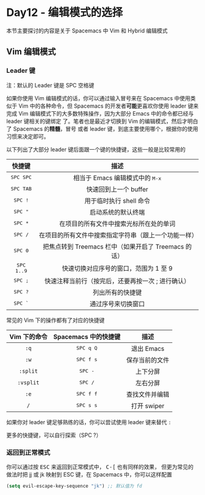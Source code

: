 # Day12 - 编辑模式的选择

本节主要探讨的内容是关于 Spacemacs 中 Vim 和 Hybrid 编辑模式

## Vim 编辑模式

### Leader 键 

注：默认的 Leader 键是 SPC 空格键

如果你使用 Vim 编辑模式的话，你可以通过输入冒号来在 Spacemacs 中使用类似于 Vim
中的各种命令，但 Spacemacs 的开发者**可能**更喜欢你使用 leader 键来完成 Vim
编辑模式下的大多数特殊操作，因为大部分 Emacs 中的命令都已经与 leader 键相关的键绑定
了。笔者也是最近才切换到 Vim 的编辑模式，然后才明白了 Spacemacs 的**精髓**，冒号
或者 leader 键，到底主要使用哪个，根据你的使用习惯来决定即可。

以下列出了大部分 leader 键后面跟一个键的快捷键，这些一般是比较常用的

| 快捷键              | 描述                                                 |
|:-------------------:|:----------------------------------------------------:|
| <kbd>SPC SPC</kbd>  | 相当于 Emacs 编辑模式中的 <kbd>M-x</kbd>             |
| <kbd>SPC TAB</kbd>  | 快速回到上一个 buffer                                |
| <kbd>SPC !</kbd>    | 用于临时执行 shell 命令                              |
| <kbd>SPC "</kbd>    | 启动系统的默认终端                                   |
| <kbd>SPC *</kbd>    | 在项目的所有文件中搜索光标所在处的单词               |
| <kbd>SPC /</kbd>    | 在项目的所有文件中搜索指定字符串（跟上一个功能一样） |
| <kbd>SPC 0</kbd>    | 把焦点转到 Treemacs 栏中（如果开启了 Treemacs 的话） |
| <kbd>SPC 1..9</kbd> | 快速切换对应序号的窗口，范围为 1 至 9                |
| <kbd>SPC ;</kbd>    | 快速注释当前行（按完后，还要再按一次 ; 进行确认）    |
| <kbd>SPC ?</kbd>    | 列出所有的快捷键                                     |
| <kbd>SPC `</kbd>    | 通过序号来切换窗口                                   |

常见的 Vim 下的操作都有了对应的快捷键

| Vim 下的命令 | Spacemacs 中的快捷键 | 描述           |
|:------------:|:--------------------:|:--------------:|
| `:q`         | <kbd>SPC q Q</kbd>   | 退出 Emacs     |
| `:w`         | <kbd>SPC f s</kbd>   | 保存当前的文件 |
| `:split`     | <kbd>SPC -</kbd>     | 上下分屏       |
| `:vsplit`    | <kbd>SPC /</kbd>     | 左右分屏       |
| `:e`         | <kbd>SPC f f</kbd>   | 查找文件并编辑 |
| `/`          | <kbd>SPC s s</kbd>   | 打开 swiper    |

如果你对 leader 键足够熟练的话，你可以尝试使用 leader 键来替代 `:`

更多的快捷键，可以自行探索（SPC ?）

### 返回到正常模式

你可以通过按 <kbd>ESC</kbd> 来返回到正常模式中， <kbd>C-[</kbd> 也有同样的效果，
但更为常见的做法时把 jj 或 jk 映射到 ESC 键，在 Spacemacs 中，你可以这样配置

```lisp
(setq evil-escape-key-sequence "jk") ;; 默认值为 fd
```

